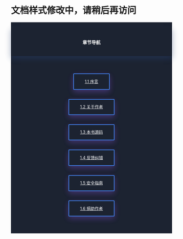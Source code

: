 <div>
<h1>文档样式修改中，请稍后再访问</h1>
<div style="background-color:#1C2331;color:#fff;padding-top:1rem;padding-bottom:1rem;">
    <div style="padding-left:2rem;padding-right:2rem;padding-top:1rem;padding-bottom:1rem;box-shadow:0 8px 17px 0 rgba(76,124,226,.2), 0 6px 20px 0 rgba(0,0,0,.19);text-align:center">
        <h4 class="margin-top:5rem;"><span style="font-weight:600">章节导航</span></h4>
    </div>
    <p style="margin-left: 1rem;margin-right: 1rem;text-align:center">
        <br><br>
        <a href="https://www.kancloud.cn/agdholo/thinkphp/507668" rel="noopener noreferrer" style="box-shadow:0 8px 17px 0 rgba(76,124,226,.2), 0 6px 20px 0 rgba(225,22,211,.19);border:2px solid #4285f4;color:#fff;background-color:transparent;font-size:.8rem;padding:.85rem 2.13rem;margin:6px;border-radius:2px;transition:.2s ease-out;text-transform:uppercase;white-space:normal!important;word-wrap:break-word;display:inline-block;font-weight:400;text-align:center;vertical-align:middle;line-height:1.5;">
            1.1 序言
        </a>
        <br><br>
        <a href="https://www.kancloud.cn/agdholo/thinkphp/507669" rel="noopener noreferrer" style="box-shadow:0 8px 17px 0 rgba(76,124,226,.2), 0 6px 20px 0 rgba(225,22,211,.19);border:2px solid #4285f4;color:#fff;background-color:transparent;font-size:.8rem;padding:.85rem 2.13rem;margin:6px;border-radius:2px;transition:.2s ease-out;text-transform:uppercase;white-space:normal!important;word-wrap:break-word;display:inline-block;font-weight:400;text-align:center;vertical-align:middle;line-height:1.5;">
            1.2 关于作者
        </a>
        <br><br>
        <a href="https://www.kancloud.cn/agdholo/thinkphp/507670" rel="noopener noreferrer" style="box-shadow:0 8px 17px 0 rgba(76,124,226,.2), 0 6px 20px 0 rgba(225,22,211,.19);border:2px solid #4285f4;color:#fff;background-color:transparent;font-size:.8rem;padding:.85rem 2.13rem;margin:6px;border-radius:2px;transition:.2s ease-out;text-transform:uppercase;white-space:normal!important;word-wrap:break-word;display:inline-block;font-weight:400;text-align:center;vertical-align:middle;line-height:1.5;">
            1.3 本书源码
        </a>
        <br><br>
        <a href="https://www.kancloud.cn/agdholo/thinkphp/507671" rel="noopener noreferrer" style="box-shadow:0 8px 17px 0 rgba(76,124,226,.2), 0 6px 20px 0 rgba(225,22,211,.19);border:2px solid #4285f4;color:#fff;background-color:transparent;font-size:.8rem;padding:.85rem 2.13rem;margin:6px;border-radius:2px;transition:.2s ease-out;text-transform:uppercase;white-space:normal!important;word-wrap:break-word;display:inline-block;font-weight:400;text-align:center;vertical-align:middle;line-height:1.5;">
            1.4 反馈纠错
        </a>
        <br><br>
        <a href="https://www.kancloud.cn/agdholo/thinkphp/508076" rel="noopener noreferrer" style="box-shadow:0 8px 17px 0 rgba(76,124,226,.2), 0 6px 20px 0 rgba(225,22,211,.19);border:2px solid #4285f4;color:#fff;background-color:transparent;font-size:.8rem;padding:.85rem 2.13rem;margin:6px;border-radius:2px;transition:.2s ease-out;text-transform:uppercase;white-space:normal!important;word-wrap:break-word;display:inline-block;font-weight:400;text-align:center;vertical-align:middle;line-height:1.5;">
            1.5 安全指南
        </a>
        <br><br>
        <a href="https://www.kancloud.cn/agdholo/thinkphp/508091" rel="noopener noreferrer" style="box-shadow:0 8px 17px 0 rgba(76,124,226,.2), 0 6px 20px 0 rgba(225,22,211,.19);border:2px solid #4285f4;color:#fff;background-color:transparent;font-size:.8rem;padding:.85rem 2.13rem;margin:6px;border-radius:2px;transition:.2s ease-out;text-transform:uppercase;white-space:normal!important;word-wrap:break-word;display:inline-block;font-weight:400;text-align:center;vertical-align:middle;line-height:1.5;">
            1.6 捐助作者
        </a>
        <br><br>
    </p>
</div>
</div>